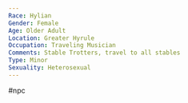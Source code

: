 ```yaml
---
Race: Hylian
Gender: Female
Age: Older Adult
Location: Greater Hyrule
Occupation: Traveling Musician
Comments: Stable Trotters, travel to all stables
Type: Minor
Sexuality: Heterosexual
---
```

#npc 

